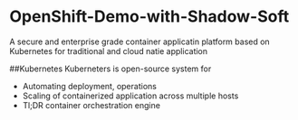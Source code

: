 # OpenShift-Demo-with-Shadow-Soft
A secure and enterprise grade container applicatin platform based on Kubernetes for traditional and cloud natie application 

##Kubernetes
Kuberneters is open-source system for
  - Automating deployment, operations
  - Scaling of containerized application across multiple hosts 
  - Tl;DR container orchestration engine
